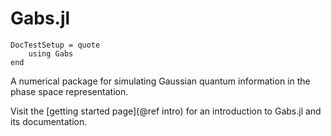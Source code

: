 # Gabs.jl

```@meta
DocTestSetup = quote
    using Gabs
end
```

A numerical package for simulating Gaussian quantum information in the phase space representation.

Visit the [getting started page](@ref intro) for an introduction to Gabs.jl
and its documentation.